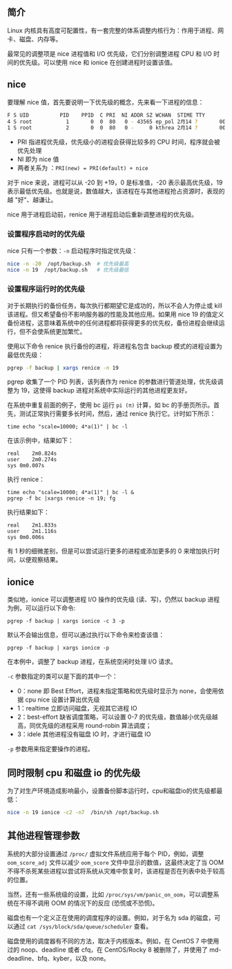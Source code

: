 ## 简介

Linux 内核具有高度可配置性，有一套完整的体系调整内核行为：作用于进程、网卡、磁盘、内存等。

最常见的调整项是 nice 进程值和 I/O 优先级，它们分别调整进程 CPU 和 I/O 时间的优先级。可以使用 nice 和 ionice 在创建进程时设置该值。

## nice

要理解 nice 值，首先要说明一下优先级的概念，先来看一下进程的信息：

```bash
F S UID          PID    PPID  C PRI  NI ADDR SZ WCHAN  STIME TTY          TIME CMD
4 S root           1       0  0  80   0 - 43565 ep_pol 2月14 ?       00:01:09 /usr/lib/systemd/systemd rhgb --system --deserialize 26
1 S root           2       0  0  80   0 -     0 kthrea 2月14 ?       00:00:06 [kthreadd]
```

- PRI 指进程优先级，优先级小的进程会获得比较多的 CPU 时间，程序就会被优先处理
- NI 即为 nice 值
- 两者关系为 ：`PRI(new) = PRI(default) + nice`

对于 nice 来说，进程可以从 -20 到 +19，0 是标准值，-20 表示最高优先级，19 表示最低优先级。也就是说，数值越大，该进程在与其他进程抢占资源时，表现的越 "好"、越谦让。

nice 用于进程启动前，renice 用于进程启动后重新调整进程的优先级。

### 设置程序启动时的优先级

nice 只有一个参数：`-n` 启动程序时指定优先级：

```bash
nice -n -20  /opt/backup.sh  # 优先级最高
nice -n 19  /opt/backup.sh   # 优先级最低
```

### 设置程序运行时的优先级

对于长期执行的备份任务，每次执行都期望它是成功的，所以不会人为停止或 kill 该进程。但又希望备份不影响服务器的性能及其他应用。如果用 nice 19 的值定义备份进程，这意味着系统中的任何进程都将获得更多的优先权，备份进程会继续运行，但不会使系统更加繁忙。

使用以下命令 renice 执行备份的进程，将进程名包含 backup 模式的进程设置为最低优先级：

```bash
pgrep -f backup | xargs renice -n 19
```

pgrep 收集了一个 PID 列表，该列表作为 renice 的参数进行管道处理，优先级调整为 19，这使得 backup 进程对系统中实际运行的其他进程更友好。

在系统中重复前面的例子，使用 bc 运行 `pi (π)` 计算，如 bc 的手册页所示。首先，测试正常执行需要多长时间，然后，通过 renice 执行它。计时如下所示：

```
time echo "scale=10000; 4*a(1)" | bc -l
```

在该示例中，结果如下：

```
real	2m0.824s
user	2m0.274s
sys	0m0.007s
```

执行 renice：

```
time echo "scale=10000; 4*a(1)" | bc -l & 
pgrep -f bc |xargs renice -n 19; fg
```

执行结果如下：

```
real	2m1.833s
user	2m1.116s
sys	0m0.006s
```

有 1 秒的细微差别，但是可以尝试运行更多的进程或添加更多的 0 来增加执行时间，以便观察结果。

## ionice

类似地，ionice 可以调整进程 I/O 操作的优先级 (读、写)，仍然以 backup 进程为例，可以运行以下命令:

```
pgrep -f backup | xargs ionice -c 3 -p
```

默认不会输出信息，但可以通过执行以下命令来检查该值：

```
pgrep -f backup | xargs ionice -p
```

在本例中，调整了 backup 进程，在系统空闲时处理 I/O 请求。

`-c` 参数指定的类可以是下面的其中一个：

- 0：none 即 Best Effort，进程未指定策略和优先级时显示为 none，会使用依据 cpu nice 设置计算出优先级
- 1：realtime 立即访问磁盘，无视其它进程 IO
- 2：best-effort 缺省调度策略，可以设置 0-7 的优先级，数值越小优先级越高，同优先级的进程采用 round-robin 算法调度；
- 3：idele 其他进程没有磁盘 IO 时，才进行磁盘 IO

`-p` 参数用来指定要操作的进程。

## 同时限制 cpu 和磁盘 io 的优先级

为了对生产环境造成影响最小，设置备份脚本运行时，cpu和磁盘io的优先级都最低：

```bash
nice -n 19 ionice -c2 -n7  /bin/sh /opt/backup.sh
```

## 其他进程管理参数

系统的大部分设置通过 `/proc/` 虚拟文件系统应用于每个 PID，例如，调整 `oom_score_adj` 文件以减少 `oom_score` 文件中显示的数值，这最终决定了当 OOM 不得不杀死某些进程以尝试将系统从灾难中恢复时，该进程是否在列表中处于较高的位置。

当然，还有一些系统级的设置，比如 `/proc/sys/vm/panic_on_oom`，可以调整系统在不得不调用 OOM 的情况下的反应 (恐慌或不恐慌)。

磁盘也有一个定义正在使用的调度程序的设置。例如，对于名为 sda 的磁盘，可以通过 `cat /sys/block/sda/queue/scheduler` 查看。

磁盘使用的调度器有不同的方法，取决于内核版本。例如，在 CentOS 7 中使用过的 noop、deadline 或者 cfq，在 CentOS/Rocky 8 被删除了，并使用了 md-deadline、bfq、kyber，以及 none。